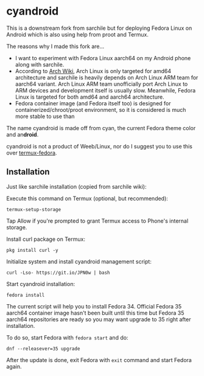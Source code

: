 # cyandroid

This is a downstream fork from sarchile but for deploying Fedora Linux on Android which is also using help from proot and Termux.

The reasons why I made this fork are...

* I want to experiment with Fedora Linux aarch64 on my Android phone along with sarchile.
* According to [Arch Wiki](https://wiki.archlinux.org/title/Frequently_asked_questions#Why_would_I_not_want_to_use_Arch?), Arch Linux is only targeted for amd64 architecture and sarchile is heavily depends on Arch Linux ARM team for aarch64 variant. Arch Linux ARM team unofficially port Arch Linux to ARM devices and development itself is usually slow. Meanwhile, Fedora Linux is targeted for both amd64 and aarch64 architecture.
* Fedora container image (and Fedora itself too) is designed for containerized/chroot/proot environment, so it is considered is much more stable to use than 

The name cyandroid is made off from cyan, the current Fedora theme color and an**droid**.

cyandroid is not a product of Weeb/Linux, nor do I suggest you to use this over [termux-fedora](https://github.com/nmilosev/termux-fedora).

## Installation

Just like sarchile installation (copied from sarchile wiki): 

Execute this command on Termux (optional, but recommended):
```
termux-setup-storage
```
Tap Allow if you're prompted to grant Termux access to Phone's internal storage.

Install curl package on Termux:
```
pkg install curl -y
```

Initialize system and install cyandroid management script:
```
curl -Lso- https://git.io/JPN0w | bash
```

Start cyandroid installation:
```
fedora install
```

The current script will help you to install Fedora 34. Official Fedora 35 aarch64 container image hasn't been built until this time but Fedora 35 aarch64 repositories are ready so you may want upgrade to 35 right after installation.

To do so, start Fedora with `fedora start` and do:

```
dnf --releasever=35 upgrade
```
After the update is done, exit Fedora with `exit` command and start Fedora again.
